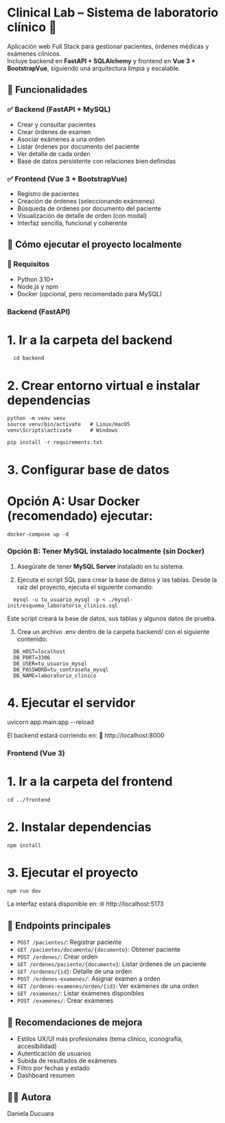 # Clinical Lab – Sistema de laboratorio clínico 🧪

Aplicación web Full Stack para gestionar pacientes, órdenes médicas y exámenes clínicos.  
Incluye backend en **FastAPI + SQLAlchemy** y frontend en **Vue 3 + BootstrapVue**, siguiendo una arquitectura limpia y escalable.

## 🧩 Funcionalidades

### ✅ Backend (FastAPI + MySQL)
- Crear y consultar pacientes
- Crear órdenes de examen
- Asociar exámenes a una orden
- Listar órdenes por documento del paciente
- Ver detalle de cada orden
- Base de datos persistente con relaciones bien definidas

### ✅ Frontend (Vue 3 + BootstrapVue)
- Registro de pacientes
- Creación de órdenes (seleccionando exámenes)
- Búsqueda de órdenes por documento del paciente
- Visualización de detalle de orden (con modal)
- Interfaz sencilla, funcional y coherente


## 🚀 Cómo ejecutar el proyecto localmente

### 🔧 Requisitos
- Python 3.10+
- Node.js y npm
- Docker (opcional, pero recomendado para MySQL)

### Backend (FastAPI)

# 1. Ir a la carpeta del backend
```
  cd backend
```

# 2. Crear entorno virtual e instalar dependencias
```
python -m venv venv
source venv/bin/activate   # Linux/macOS
venv\Scripts\activate      # Windows

pip install -r requirements.txt
```

# 3. Configurar base de datos

# Opción A: Usar Docker (recomendado) ejecutar: 
```
docker-compose up -d
```

### Opción B: Tener MySQL instalado localmente (sin Docker)

1. Asegúrate de tener **MySQL Server** instalado en tu sistema.

2. Ejecuta el script SQL para crear la base de datos y las tablas. Desde la raíz del proyecto, ejecuta el siguiente comando:

  ```
    mysql -u tu_usuario_mysql -p < ./mysql-init/esquema_laboratorio_clinico.sql
  ```

Este script creará la base de datos, sus tablas y algunos datos de prueba.

3. Crea un archivo .env dentro de la carpeta backend/ con el siguiente contenido:

  ```
    DB_HOST=localhost
    DB_PORT=3306
    DB_USER=tu_usuario_mysql
    DB_PASSWORD=tu_contraseña_mysql
    DB_NAME=laboratorio_clinico
  ```

# 4. Ejecutar el servidor
uvicorn app.main:app --reload

El backend estará corriendo en:
📡 http://localhost:8000

### Frontend (Vue 3)

# 1. Ir a la carpeta del frontend
```
cd ../frontend
```

# 2. Instalar dependencias
```
npm install
```

# 3. Ejecutar el proyecto
```
npm run dev
```

La interfaz estará disponible en:
🌐 http://localhost:5173

## 🔗 Endpoints principales

- `POST /pacientes/`: Registrar paciente  
- `GET /pacientes/documento/{documento}`: Obtener paciente  
- `POST /ordenes/`: Crear orden  
- `GET /ordenes/paciente/{documento}`: Listar órdenes de un paciente  
- `GET /ordenes/{id}`: Detalle de una orden  
- `POST /ordenes-examenes/`: Asignar examen a orden  
- `GET /ordenes-examenes/orden/{id}`: Ver exámenes de una orden  
- `GET /examenes/`: Listar exámenes disponibles  
- `POST /examenes/`: Crear exámenes


## 🧠 Recomendaciones de mejora

- Estilos UX/UI más profesionales (tema clínico, iconografía, accesibilidad)
- Autenticación de usuarios
- Subida de resultados de exámenes
- Filtro por fechas y estado
- Dashboard resumen


## 👩‍💻 Autora

Daniela Ducuara  
